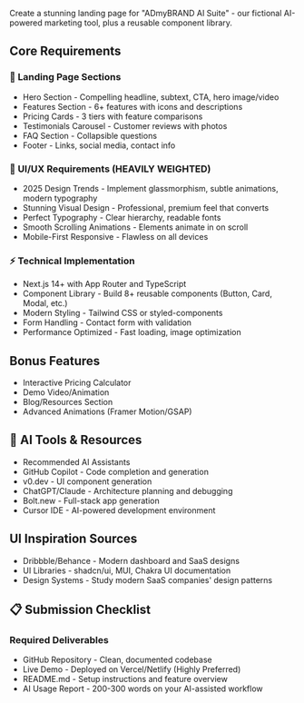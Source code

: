 Create a stunning landing page for "ADmyBRAND AI Suite" - our fictional AI-powered marketing tool, plus a reusable component library.
## Core Requirements
### 🌟 Landing Page Sections
- Hero Section - Compelling headline, subtext, CTA, hero image/video
- Features Section - 6+ features with icons and descriptions
- Pricing Cards - 3 tiers with feature comparisons
- Testimonials Carousel - Customer reviews with photos
- FAQ Section - Collapsible questions
- Footer - Links, social media, contact info
### 🎨 UI/UX Requirements (HEAVILY WEIGHTED)
- 2025 Design Trends - Implement glassmorphism, subtle animations, modern typography
- Stunning Visual Design - Professional, premium feel that converts
- Perfect Typography - Clear hierarchy, readable fonts
- Smooth Scrolling Animations - Elements animate in on scroll
- Mobile-First Responsive - Flawless on all devices
### ⚡ Technical Implementation
- Next.js 14+ with App Router and TypeScript
- Component Library - Build 8+ reusable components (Button, Card, Modal, etc.)
- Modern Styling - Tailwind CSS or styled-components
- Form Handling - Contact form with validation
- Performance Optimized - Fast loading, image optimization
## Bonus Features
- Interactive Pricing Calculator
- Demo Video/Animation
- Blog/Resources Section
- Advanced Animations (Framer Motion/GSAP)
## 🚀 AI Tools & Resources
- Recommended AI Assistants
- GitHub Copilot - Code completion and generation
- v0.dev - UI component generation
- ChatGPT/Claude - Architecture planning and debugging
- Bolt.new - Full-stack app generation
- Cursor IDE - AI-powered development environment
## UI Inspiration Sources
- Dribbble/Behance - Modern dashboard and SaaS designs
- UI Libraries - shadcn/ui, MUI, Chakra UI documentation
- Design Systems - Study modern SaaS companies' design patterns
## 📋 Submission Checklist
### Required Deliverables
- GitHub Repository - Clean, documented codebase
- Live Demo - Deployed on Vercel/Netlify (Highly Preferred)
- README.md - Setup instructions and feature overview
- AI Usage Report - 200-300 words on your AI-assisted workflow

